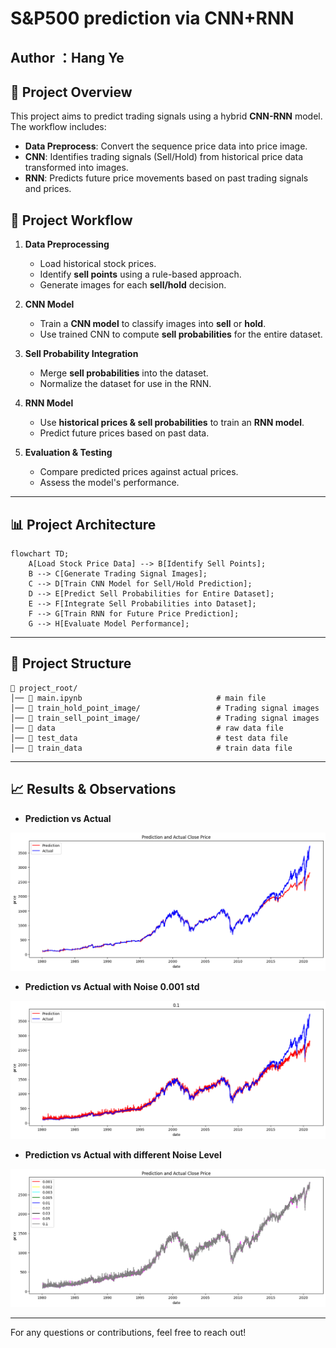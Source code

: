 # **S&P500 prediction via CNN+RNN**

## Author ：Hang Ye

## **📌 Project Overview**
This project aims to predict trading signals using a hybrid **CNN-RNN** model. The workflow includes:
- **Data Preprocess**: Convert the sequence price data into price image.
- **CNN**: Identifies trading signals (Sell/Hold) from historical price data transformed into images.
- **RNN**: Predicts future price movements based on past trading signals and prices.

## **🔧 Project Workflow**
1. **Data Preprocessing**
   - Load historical stock prices.
   - Identify **sell points** using a rule-based approach.
   - Generate images for each **sell/hold** decision.

2. **CNN Model**
   - Train a **CNN model** to classify images into **sell** or **hold**.
   - Use trained CNN to compute **sell probabilities** for the entire dataset.

3. **Sell Probability Integration**
   - Merge **sell probabilities** into the dataset.
   - Normalize the dataset for use in the RNN.

4. **RNN Model**
   - Use **historical prices & sell probabilities** to train an **RNN model**.
   - Predict future prices based on past data.

5. **Evaluation & Testing**
   - Compare predicted prices against actual prices.
   - Assess the model's performance.

---

## **📊 Project Architecture**
```mermaid
flowchart TD;
    A[Load Stock Price Data] --> B[Identify Sell Points];
    B --> C[Generate Trading Signal Images];
    C --> D[Train CNN Model for Sell/Hold Prediction];
    D --> E[Predict Sell Probabilities for Entire Dataset];
    E --> F[Integrate Sell Probabilities into Dataset];
    F --> G[Train RNN for Future Price Prediction];
    G --> H[Evaluate Model Performance];
```

---

## **📂 Project Structure**
```
📁 project_root/
│── 📄 main.ipynb                              # main file 
│── 📁 train_hold_point_image/                 # Trading signal images
│── 📁 train_sell_point_image/                 # Trading signal images
│── 📄 data                                    # raw data file
│── 📄 test_data                               # test data file
│── 📄 train_data                              # train data file
```

---

## **📈 Results & Observations**
- **Prediction vs Actual**

![image](image/Prediction_Actual.png)

- **Prediction vs Actual with Noise 0.001 std**

![image](image/Noise_Output.png)

- **Prediction vs Actual with different Noise Level**

![image](image/Noise_output_total.png)

---
For any questions or contributions, feel free to reach out!


